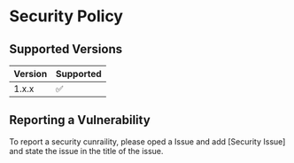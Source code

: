 # Security Policy

## Supported Versions

| Version | Supported          |
| ------- | ------------------ |
| 1.x.x   | :white_check_mark: |

## Reporting a Vulnerability

To report a security cunraility, please oped a Issue and add [Security Issue] and state the issue in the title of the issue.
